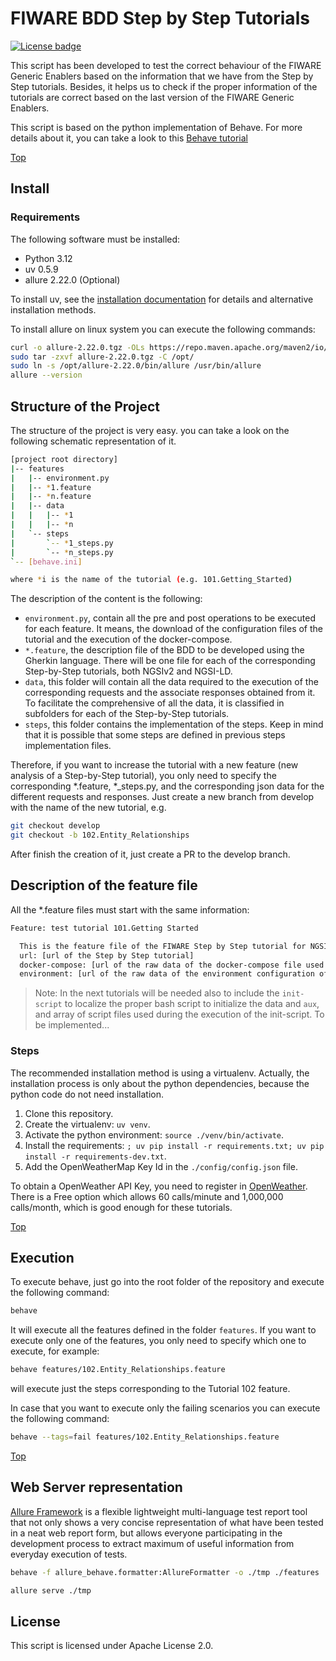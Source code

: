 # <a name="top"></a>FIWARE BDD Step by Step Tutorials
[![License badge](https://img.shields.io/badge/license-Apache_2.0-blue.svg)](https://opensource.org/licenses/Apache-2.0)

This script has been developed to test the correct behaviour of the FIWARE Generic Enablers
based on the information that we have from the Step by Step tutorials. Besides, it helps us
to check if the proper information of the tutorials are correct based on the last version of
the FIWARE Generic Enablers.

This script is based on the python implementation of Behave. For more details about it, you
can take a look to this [Behave tutorial](https://jenisys.github.io/behave.example/)

[Top](#top)

## Install

### Requirements

The following software must be installed:

- Python 3.12
- uv 0.5.9
- allure 2.22.0 (Optional)

To install uv, see the [installation documentation](https://docs.astral.sh/uv/getting-started/installation) 
for details and alternative installation methods.

To install allure on linux system you can execute the following commands:

```bash
curl -o allure-2.22.0.tgz -OLs https://repo.maven.apache.org/maven2/io/qameta/allure/allure-commandline/2.22.0/allure-commandline-2.22.0.tgz
sudo tar -zxvf allure-2.22.0.tgz -C /opt/
sudo ln -s /opt/allure-2.22.0/bin/allure /usr/bin/allure
allure --version
```



## Structure of the Project

The structure of the project is very easy. you can take a look on the following schematic
representation of it.

```bash
[project root directory]
|-- features
|   |-- environment.py
|   |-- *1.feature
|   |-- *n.feature
|   |-- data
|   |   |-- *1
|   |   |-- *n
|   `-- steps
|       `-- *1_steps.py
|       `-- *n_steps.py
`-- [behave.ini]

where *i is the name of the tutorial (e.g. 101.Getting_Started)
```

The description of the content is the following:
- `environment.py`, contain all the pre and post operations to be executed for each feature.
  It means, the download of the configuration files of the tutorial and the execution of the
  docker-compose.
- `*.feature`, the description file of the BDD to be developed using the Gherkin language. There
  will be one file for each of the corresponding Step-by-Step tutorials, both NGSIv2 and NGSI-LD.
- `data`, this folder will contain all the data required to the execution of the corresponding
  requests and the associate responses obtained from it. To facilitate the comprehensive of all
  the data, it is classified in subfolders for each of the Step-by-Step tutorials.
- `steps`, this folder contains the implementation of the steps. Keep in mind that it is possible
  that some steps are defined in previous steps implementation files.

Therefore, if you want to increase the tutorial with a new feature (new analysis of a Step-by-Step
tutorial), you only need to specify the corresponding *.feature, *_steps.py, and the corresponding
json data for the different requests and responses. Just create a new branch from develop with the
name of the new tutorial, e.g.

```bash
git checkout develop
git checkout -b 102.Entity_Relationships
```

After finish the creation of it, just create a PR to the develop branch.

## Description of the feature file

All the *.feature files must start with the same information:

```bash
Feature: test tutorial 101.Getting Started

  This is the feature file of the FIWARE Step by Step tutorial for NGSI-v2
  url: [url of the Step by Step tutorial]
  docker-compose: [url of the raw data of the docker-compose file used in this tutorial]
  environment: [url of the raw data of the environment configuration of the docker compose]
```

> Note: In the next tutorials will be needed also to include the `init-script` to localize the
> proper bash script to initialize the data and `aux`, and array of script files used during the
> execution of the init-script. To be implemented...


### Steps

The recommended installation method is using a virtualenv. Actually, the installation
process is only about the python dependencies, because the python code do not need
installation.

1. Clone this repository.
2. Create the virtualenv: `uv venv`.
3. Activate the python environment: `source ./venv/bin/activate`.
4. Install the requirements: `; uv pip install -r requirements.txt; uv pip install -r requirements-dev.txt`.
5. Add the OpenWeatherMap Key Id in the `./config/config.json` file.

To obtain a OpenWeather API Key, you need to register in [OpenWeather](https://openweathermap.org). There is a Free
option which allows 60 calls/minute and 1,000,000 calls/month, which is good enough for these tutorials.

[Top](#top)



## Execution

To execute behave, just go into the root folder of the repository and execute the following
command:

```bash
behave
```

It will execute all the features defined in the folder `features`. If you want to execute only
one of the features, you only need to specify which one to execute, for example:

```bash
behave features/102.Entity_Relationships.feature
```

will execute just the steps corresponding to the Tutorial 102 feature.

In case that you want to execute only the failing scenarios you can execute the following
command:

```bash
behave --tags=fail features/102.Entity_Relationships.feature
```

[Top](#top)

## Web Server representation

[Allure Framework](https://allurereport.org) is a flexible lightweight multi-language 
test report tool that not only shows a very concise representation of what have been 
tested in a neat web report form, but allows everyone participating in the development 
process to extract maximum of useful information from everyday execution of tests.

```bash
behave -f allure_behave.formatter:AllureFormatter -o ./tmp ./features
```

```bash
allure serve ./tmp
```

## License

This script is licensed under Apache License 2.0.
